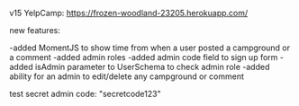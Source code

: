 
v15 YelpCamp: https://frozen-woodland-23205.herokuapp.com/

new features: 

-added MomentJS to show time from when a user posted a campground or a comment
-added admin roles
-added admin code field to sign up form
-added isAdmin parameter to UserSchema to check admin role
-added ability for an admin to edit/delete any campground or comment

test secret admin code: "secretcode123"

